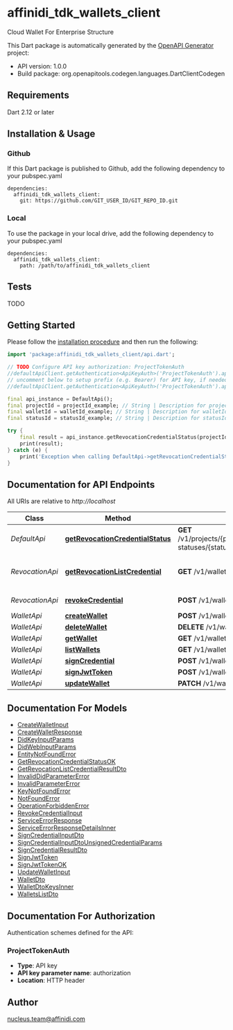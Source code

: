 # affinidi_tdk_wallets_client

Cloud Wallet For Enterprise Structure

This Dart package is automatically generated by the [OpenAPI Generator](https://openapi-generator.tech) project:

- API version: 1.0.0
- Build package: org.openapitools.codegen.languages.DartClientCodegen

## Requirements

Dart 2.12 or later

## Installation & Usage

### Github

If this Dart package is published to Github, add the following dependency to your pubspec.yaml

```
dependencies:
  affinidi_tdk_wallets_client:
    git: https://github.com/GIT_USER_ID/GIT_REPO_ID.git
```

### Local

To use the package in your local drive, add the following dependency to your pubspec.yaml

```
dependencies:
  affinidi_tdk_wallets_client:
    path: /path/to/affinidi_tdk_wallets_client
```

## Tests

TODO

## Getting Started

Please follow the [installation procedure](#installation--usage) and then run the following:

```dart
import 'package:affinidi_tdk_wallets_client/api.dart';

// TODO Configure API key authorization: ProjectTokenAuth
//defaultApiClient.getAuthentication<ApiKeyAuth>('ProjectTokenAuth').apiKey = 'YOUR_API_KEY';
// uncomment below to setup prefix (e.g. Bearer) for API key, if needed
//defaultApiClient.getAuthentication<ApiKeyAuth>('ProjectTokenAuth').apiKeyPrefix = 'Bearer';

final api_instance = DefaultApi();
final projectId = projectId_example; // String | Description for projectId.
final walletId = walletId_example; // String | Description for walletId.
final statusId = statusId_example; // String | Description for statusId.

try {
    final result = api_instance.getRevocationCredentialStatus(projectId, walletId, statusId);
    print(result);
} catch (e) {
    print('Exception when calling DefaultApi->getRevocationCredentialStatus: $e\n');
}

```

## Documentation for API Endpoints

All URIs are relative to _http://localhost_

| Class           | Method                                                                                | HTTP request                                                                       | Description                        |
| --------------- | ------------------------------------------------------------------------------------- | ---------------------------------------------------------------------------------- | ---------------------------------- |
| _DefaultApi_    | [**getRevocationCredentialStatus**](doc//DefaultApi.md#getrevocationcredentialstatus) | **GET** /v1/projects/{projectId}/wallets/{walletId}/revocation-statuses/{statusId} |
| _RevocationApi_ | [**getRevocationListCredential**](doc//RevocationApi.md#getrevocationlistcredential)  | **GET** /v1/wallets/{walletId}/revocation-list/{listId}                            | Return revocation list credential. |
| _RevocationApi_ | [**revokeCredential**](doc//RevocationApi.md#revokecredential)                        | **POST** /v1/wallets/{walletId}/revoke                                             | Revoke Credential.                 |
| _WalletApi_     | [**createWallet**](doc//WalletApi.md#createwallet)                                    | **POST** /v1/wallets                                                               |
| _WalletApi_     | [**deleteWallet**](doc//WalletApi.md#deletewallet)                                    | **DELETE** /v1/wallets/{walletId}                                                  |
| _WalletApi_     | [**getWallet**](doc//WalletApi.md#getwallet)                                          | **GET** /v1/wallets/{walletId}                                                     |
| _WalletApi_     | [**listWallets**](doc//WalletApi.md#listwallets)                                      | **GET** /v1/wallets                                                                |
| _WalletApi_     | [**signCredential**](doc//WalletApi.md#signcredential)                                | **POST** /v1/wallets/{walletId}/sign-credential                                    |
| _WalletApi_     | [**signJwtToken**](doc//WalletApi.md#signjwttoken)                                    | **POST** /v1/wallets/{walletId}/sign-jwt                                           |
| _WalletApi_     | [**updateWallet**](doc//WalletApi.md#updatewallet)                                    | **PATCH** /v1/wallets/{walletId}                                                   |

## Documentation For Models

- [CreateWalletInput](doc//CreateWalletInput.md)
- [CreateWalletResponse](doc//CreateWalletResponse.md)
- [DidKeyInputParams](doc//DidKeyInputParams.md)
- [DidWebInputParams](doc//DidWebInputParams.md)
- [EntityNotFoundError](doc//EntityNotFoundError.md)
- [GetRevocationCredentialStatusOK](doc//GetRevocationCredentialStatusOK.md)
- [GetRevocationListCredentialResultDto](doc//GetRevocationListCredentialResultDto.md)
- [InvalidDidParameterError](doc//InvalidDidParameterError.md)
- [InvalidParameterError](doc//InvalidParameterError.md)
- [KeyNotFoundError](doc//KeyNotFoundError.md)
- [NotFoundError](doc//NotFoundError.md)
- [OperationForbiddenError](doc//OperationForbiddenError.md)
- [RevokeCredentialInput](doc//RevokeCredentialInput.md)
- [ServiceErrorResponse](doc//ServiceErrorResponse.md)
- [ServiceErrorResponseDetailsInner](doc//ServiceErrorResponseDetailsInner.md)
- [SignCredentialInputDto](doc//SignCredentialInputDto.md)
- [SignCredentialInputDtoUnsignedCredentialParams](doc//SignCredentialInputDtoUnsignedCredentialParams.md)
- [SignCredentialResultDto](doc//SignCredentialResultDto.md)
- [SignJwtToken](doc//SignJwtToken.md)
- [SignJwtTokenOK](doc//SignJwtTokenOK.md)
- [UpdateWalletInput](doc//UpdateWalletInput.md)
- [WalletDto](doc//WalletDto.md)
- [WalletDtoKeysInner](doc//WalletDtoKeysInner.md)
- [WalletsListDto](doc//WalletsListDto.md)

## Documentation For Authorization

Authentication schemes defined for the API:

### ProjectTokenAuth

- **Type**: API key
- **API key parameter name**: authorization
- **Location**: HTTP header

## Author

nucleus.team@affinidi.com
